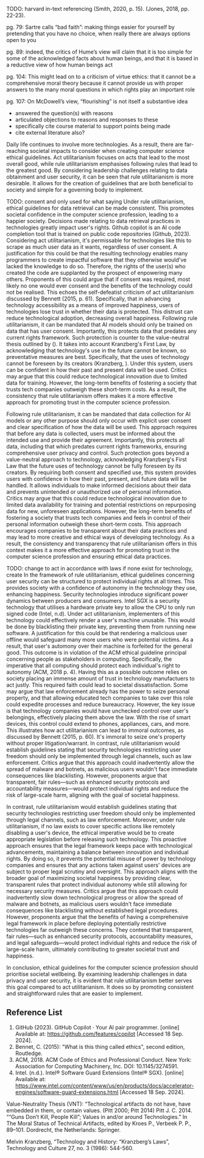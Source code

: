 <!-- SPDX-License-Identifier: zlib-acknowledgement -->
TODO: harvard in-text referencing
(Smith, 2020, p. 15).
(Jones, 2018, pp. 22-23).

pg. 79:
Sartre calls “bad faith”: making things
easier for yourself by pretending that you have no choice, when really there are
always options open to you 

pg. 89:
indeed, the critics of
Hume’s view will claim that it is too simple for some of the acknowledged facts about
human beings, and that it is based in a reductive view of how human beings act

pg. 104:
This might lead on to a criticism of virtue ethics: that it
cannot be a comprehensive moral theory because it cannot provide us with
proper answers to the many moral questions in which rights play an important
role

pg. 107:
 On McDowell’s view, “flourishing”
is not itself a substantive idea

- answered the question(s) with reasons
- articulated objections to reasons and responses to these
- specifically cite course material to support points being made
- cite external literature also?

Daily life continues to involve more technologies.
As a result, there are far-reaching societal impacts to consider when creating computer science ethical guidelines. 
Act utilitarianism focuses on acts that lead to the most overall good, 
while rule utilitarianism emphasises following rules that lead to the greatest good.
By considering leadership challenges relating to data obtainment and user security,
it can be seen that rule utilitarianism is more desirable.
It allows for the creation of guidelines that are both beneficial to society and simple for a governing body to implement.

TODO: consent and only used for what saying
Under rule utilitarianism, ethical guidelines for data retrieval can be made consistent.
This promotes societal confidence in the computer science profession, 
leading to a happier society.
Decisions made relating to data retrieval practices in technologies greatly impact user's rights.
Github copilot is an AI code completion tool that is trained on public code repositories (Github, 2023).
Considering act utilitarianism, it's permissable for technologies like this
to scrape as much user data as it wants, regardless of user consent.
A justification for this could be that the resulting technology enables many programmers to create impactful software that they otherwise would've lacked the knowledge to do so.
Therefore, the rights of the user(s) who created the code
are supplanted by the prospect of enpowering many others. 
Proponents of this could argue that if consent was required, most likely no one would ever consent
and the benefits of the technology could not be realised.
This echoes the self-defeatist criticism of act utilitarianism discussed by Bennett (2015, p. 61).
Specifically, that in advancing technology accessibility as a means of improved happiness,
users of technologies lose trust in whether their data is protected.
This distrust can reduce technological adoption, decreasing overall happiness.
Following rule utilitarianism, it can be mandated that AI models should only be trained on data that has user consent.
Importantly, this protects data that predates any current rights framework. 
Such protection is counter to the value-neutral thesis outlined by ().
It takes into account Kranzberg's First Law, by acknowledging that technology's use in the future cannot be known, so preventative measures are best.
Specifically, that the uses of technology cannot be foreseen by its creators (Kranzberg, ).
Under this system, users can be confident in how their past and present data will be used.
Critics may argue that this could reduce technological innovation due to limited data for training. 
However, the long-term benefits of fostering a society that trusts tech companies outweigh these short-term costs.
As a result, the consistency that rule utilitarianism offers makes it a more effective approach for promoting trust in the computer science profession.

Following rule utilitarianism, it can be mandated that data collection for AI models or any other purpose should only occur with explicit user consent and clear specification of how the data will be used. This approach requires that before any data is collected, users must be informed about the intended use and provide their agreement. Importantly, this protects all data, including that which predates current rights frameworks, ensuring comprehensive user privacy and control. Such protection goes beyond a value-neutral approach to technology, acknowledging Kranzberg's First Law that the future uses of technology cannot be fully foreseen by its creators. By requiring both consent and specified use, this system provides users with confidence in how their past, present, and future data will be handled. It allows individuals to make informed decisions about their data and prevents unintended or unauthorized use of personal information.
Critics may argue that this could reduce technological innovation due to limited data availability for training and potential restrictions on repurposing data for new, unforeseen applications. However, the long-term benefits of fostering a society that trusts tech companies and feels in control of their personal information outweigh these short-term costs. This approach encourages companies to be transparent about their data practices and may lead to more creative and ethical ways of developing technology. As a result, the consistency and transparency that rule utilitarianism offers in this context makes it a more effective approach for promoting trust in the computer science profession and ensuring ethical data practices.

TODO: change to act in accordance with laws if none exist for technology, create
In the framework of rule utilitarianism, ethical guidelines concerning user security can be structured to protect individual rights at all times.
This provides society with a confidence of autonomy in the technology they use, enhancing happiness.
Security technologies introduce significant power dynamics between producers and consumers.
Intel SGX is a security technology that utilises a hardware private key to allow the CPU to only run signed code (Intel, n.d).
Under act utilitarianism, implementers of this technology could effectively render a user's machine unusable.
This would be done by blacklisting their private key, preventing them from running new software. 
A justification for this could be that rendering a malicious user offline would safeguard many more users who were potential victims.
As a result, that user's automony over their machine is forfeited for the general good.
This outcome is in violation of the ACM ethical guideline principal concerning people as stakeholders in computing.
Specifically, the imperative that all computing should protect each individual's right to autonomy (ACM, 2018 p. 4).
Having this as a possible outcome relies on society placing an immense amount of trust in technology manufactuers to act justly.
This required faith could lead to societal dissatisfaction.
Some may argue that law enforcement already has the power to seize personal property, and that allowing educated tech companies to take over this role could expedite processes and reduce bureaucracy.
However, the key issue is that technology companies would have unchecked control over user's belongings, effectively placing them above the law. 
With the rise of smart devices, this control could extend to phones, appliances, cars, and more.
This illustrates how act utilitarianism can lead to immoral outcomes, as discussed by Bennett (2015, p. 60).
It's immoral to seize one's property without proper litigation/warrant.
In contrast, rule utilitarianism would establish guidelines stating that security technologies restricting user freedom 
should only be implemented through legal channels, such as law enforcement.
Critics argue that this approach could inadvertently allow the spread of malware and botnets, as malicious users wouldn't face immediate consequences like blacklisting. 
However, proponents argue that transparent, fair rules—such as enhanced security protocols and accountability measures—would protect individual rights and reduce the risk of large-scale harm, aligning with the goal of societal happiness.


In contrast, rule utilitarianism would establish guidelines stating that security technologies restricting user freedom should only be implemented through legal channels, such as law enforcement. Moreover, under rule utilitarianism, if no law exists to cover specific actions like remotely disabling a user's device, the ethical imperative would be to create appropriate legislation before releasing such technology. This proactive approach ensures that the legal framework keeps pace with technological advancements, maintaining a balance between innovation and individual rights. By doing so, it prevents the potential misuse of power by technology companies and ensures that any actions taken against users' devices are subject to proper legal scrutiny and oversight. This approach aligns with the broader goal of maximizing societal happiness by providing clear, transparent rules that protect individual autonomy while still allowing for necessary security measures.
Critics argue that this approach could inadvertently slow down technological progress or allow the spread of malware and botnets, as malicious users wouldn't face immediate consequences like blacklisting without established legal procedures. However, proponents argue that the benefits of having a comprehensive legal framework in place before deploying potentially restrictive technologies far outweigh these concerns. They contend that transparent, fair rules—such as enhanced security protocols, accountability measures, and legal safeguards—would protect individual rights and reduce the risk of large-scale harm, ultimately contributing to greater societal trust and happiness.

In conclusion, ethical guidelines for the computer science profession should prioritise societal wellbeing. 
By examining leadership challenges in data privacy and user security, 
it is evident that rule utilitarianism better serves this goal compared to act utilitarianism. 
It does so by promoting consistent and straightforward rules that are easier to implement.


## Reference List
1. GitHub (2023). GitHub Copilot · Your AI pair programmer. 
   [online] Available at: https://github.com/features/copilot
   [Accessed 18 Sep. 2024].
2. Bennet, C. (2015): "What is this thing called ethics", second edition, Routledge.
3. ACM, 2018. ACM Code of Ethics and Professional Conduct. New York: Association for Computing Machinery, Inc. DOI: 10.1145/3274591.
4. Intel. (n.d.). Intel® Software Guard Extensions (Intel® SGX). 
   [online] Available at: https://www.intel.com/content/www/us/en/products/docs/accelerator-engines/software-guard-extensions.html
   [Accessed 18 Sep. 2024].

Value-Neutrality Thesis (VNT): “Technological artifacts do not have, have
embedded in them, or contain values. (Pitt 2000; Pitt 2014)
Pitt J. C. 2014. ““Guns Don’t Kill, People Kill”; Values in and/or around Technologies.” In The
Moral Status of Technical Artifacts, edited by Kroes P., Verbeek P. P., 89–101. Dordrecht, the
Netherlands: Springer.

Melvin Kranzberg, “Technology and History: “Kranzberg’s Laws”, Technology and Culture 27,
no. 3 (1986): 544-560.
